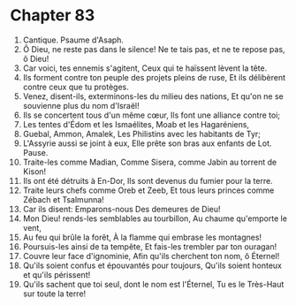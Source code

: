 # Chapter 83

1. Cantique. Psaume d'Asaph.
2. Ô Dieu, ne reste pas dans le silence! Ne te tais pas, et ne te repose pas, ô Dieu!
3. Car voici, tes ennemis s'agitent, Ceux qui te haïssent lèvent la tête.
4. Ils forment contre ton peuple des projets pleins de ruse, Et ils délibèrent contre ceux que tu protèges.
5. Venez, disent-ils, exterminons-les du milieu des nations, Et qu'on ne se souvienne plus du nom d'Israël!
6. Ils se concertent tous d'un même cœur, Ils font une alliance contre toi;
7. Les tentes d'Édom et les Ismaélites, Moab et les Hagaréniens,
8. Guebal, Ammon, Amalek, Les Philistins avec les habitants de Tyr;
9. L'Assyrie aussi se joint à eux, Elle prête son bras aux enfants de Lot. Pause.
10. Traite-les comme Madian, Comme Sisera, comme Jabin au torrent de Kison!
11. Ils ont été détruits à En-Dor, Ils sont devenus du fumier pour la terre.
12. Traite leurs chefs comme Oreb et Zeeb, Et tous leurs princes comme Zébach et Tsalmunna!
13. Car ils disent: Emparons-nous Des demeures de Dieu!
14. Mon Dieu! rends-les semblables au tourbillon, Au chaume qu'emporte le vent,
15. Au feu qui brûle la forêt, À la flamme qui embrase les montagnes!
16. Poursuis-les ainsi de ta tempête, Et fais-les trembler par ton ouragan!
17. Couvre leur face d'ignominie, Afin qu'ils cherchent ton nom, ô Éternel!
18. Qu'ils soient confus et épouvantés pour toujours, Qu'ils soient honteux et qu'ils périssent!
19. Qu'ils sachent que toi seul, dont le nom est l'Éternel, Tu es le Très-Haut sur toute la terre!

